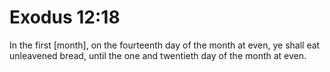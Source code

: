# Exodus 12:18

In the first [month], on the fourteenth day of the month at even, ye shall eat unleavened bread, until the one and twentieth day of the month at even.